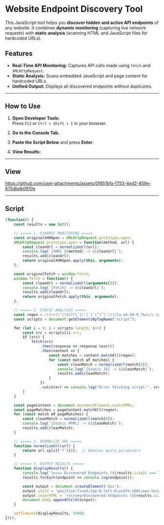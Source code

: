 # Website Endpoint Discovery Tool

This JavaScript tool helps you **discover hidden and active API endpoints** of any website. It combines **dynamic monitoring** (capturing live network requests) with **static analysis** (scanning HTML and JavaScript files for hardcoded URLs).

## Features
- **Real-Time API Monitoring:** Captures API calls made using `fetch` and `XMLHttpRequest`.
- **Static Analysis:** Scans embedded JavaScript and page content for hardcoded URLs.
- **Unified Output:** Displays all discovered endpoints without duplicates.

---

## How to Use

1. **Open Developer Tools:**  
   Press `F12` or `Ctrl + Shift + I` in your browser.

2. **Go to the Console Tab.**

3. **Paste the Script Below** and press **Enter**.

4. **View Results:**  

---

## View


https://github.com/user-attachments/assets/0f851bfa-f753-4ed2-859e-875dbeb0910e



---

## Script

```javascript
(function() {
    const results = new Set();

    // ===== 1. DYNAMIC MONITORING =====
    const originalXHROpen = XMLHttpRequest.prototype.open;
    XMLHttpRequest.prototype.open = function(method, url) {
        const cleanUrl = normalizeUrl(url);
        console.log(`[XHR] ${method} -> ${cleanUrl}`);
        results.add(cleanUrl);
        return originalXHROpen.apply(this, arguments);
    };

    const originalFetch = window.fetch;
    window.fetch = function() {
        const cleanUrl = normalizeUrl(arguments[0]);
        console.log(`[Fetch] -> ${cleanUrl}`);
        results.add(cleanUrl);
        return originalFetch.apply(this, arguments);
    };

    // ===== 2. STATIC ANALYSIS =====
    const regex = /(?<=(\"|\%27|\`|\'|`|‘|“|”|‘))\/[a-zA-Z0-9_?&=\/\-\#\.]*(?=(\"|\'|\%60|`|’|”|‘|”))/g;
    const scripts = document.getElementsByTagName("script");

    for (let i = 0; i < scripts.length; i++) {
        const src = scripts[i].src;
        if (src) {
            fetch(src)
                .then(response => response.text())
                .then(content => {
                    const matches = content.matchAll(regex);
                    for (const match of matches) {
                        const cleanMatch = normalizeUrl(match[0]);
                        console.log(`[Static JS] -> ${cleanMatch}`);
                        results.add(cleanMatch);
                    }
                })
                .catch(err => console.log("Error fetching script:", src, err));
        }
    }

    const pageContent = document.documentElement.outerHTML;
    const pageMatches = pageContent.matchAll(regex);
    for (const match of pageMatches) {
        const cleanMatch = normalizeUrl(match[0]);
        console.log(`[Static HTML] -> ${cleanMatch}`);
        results.add(cleanMatch);
    }

    // ===== 3. NORMALIZE URL =====
    function normalizeUrl(url) {
        return url.split('?')[0];  // Removes query parameters
    }

    // ===== 4. OUTPUT RESULTS =====
    function displayResults() {
        console.log(`\n=== Discovered Endpoints (${results.size}) ===`);
        results.forEach(endpoint => console.log(endpoint));

        const output = document.createElement('div');
        output.style = 'position:fixed;top:0;left:0;width:100%;max-height:50%;overflow:auto;background:#111;color:#0f0;padding:10px;z-index:99999;font-size:12px;';
        output.innerHTML = `<strong>Discovered Endpoints (${results.size}):</strong><br>` + [...results].join('<br>');
        document.body.appendChild(output);
    }

    setTimeout(displayResults, 5000);
})();

